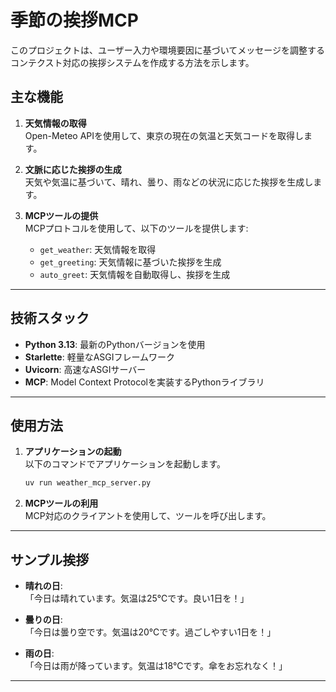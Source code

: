 # 季節の挨拶MCP

このプロジェクトは、ユーザー入力や環境要因に基づいてメッセージを調整するコンテクスト対応の挨拶システムを作成する方法を示します。

## 主な機能

1. **天気情報の取得**  
   Open-Meteo APIを使用して、東京の現在の気温と天気コードを取得します。

2. **文脈に応じた挨拶の生成**  
   天気や気温に基づいて、晴れ、曇り、雨などの状況に応じた挨拶を生成します。

3. **MCPツールの提供**  
   MCPプロトコルを使用して、以下のツールを提供します:
   - `get_weather`: 天気情報を取得
   - `get_greeting`: 天気情報に基づいた挨拶を生成
   - `auto_greet`: 天気情報を自動取得し、挨拶を生成

---

## 技術スタック

- **Python 3.13**: 最新のPythonバージョンを使用
- **Starlette**: 軽量なASGIフレームワーク
- **Uvicorn**: 高速なASGIサーバー
- **MCP**: Model Context Protocolを実装するPythonライブラリ

---

## 使用方法

1. **アプリケーションの起動**  
   以下のコマンドでアプリケーションを起動します。

   ```bash
   uv run weather_mcp_server.py
   ```

2. **MCPツールの利用**  
   MCP対応のクライアントを使用して、ツールを呼び出します。

---

## サンプル挨拶

- **晴れの日**:  
  「今日は晴れています。気温は25℃です。良い1日を！」

- **曇りの日**:  
  「今日は曇り空です。気温は20℃です。過ごしやすい1日を！」

- **雨の日**:  
  「今日は雨が降っています。気温は18℃です。傘をお忘れなく！」

---
